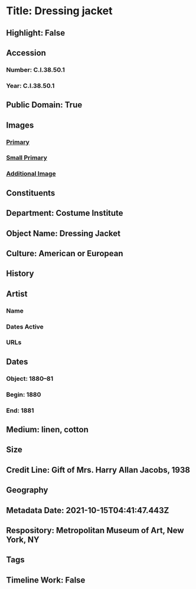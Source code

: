 # Title: Dressing jacket
## Highlight: False
## Accession
### Number: C.I.38.50.1
### Year: C.I.38.50.1
## Public Domain: True
## Images
### [Primary](https://images.metmuseum.org/CRDImages/ci/original/CI38.50.1_F.jpg)
### [Small Primary](https://images.metmuseum.org/CRDImages/ci/web-large/CI38.50.1_F.jpg)
### [Additional Image](https://images.metmuseum.org/CRDImages/ci/original/CI38.50.1_B.jpg)
## Constituents
## Department: Costume Institute
## Object Name: Dressing Jacket
## Culture: American or European
## History
## Artist
### Name
### Dates Active
### URLs
## Dates
### Object: 1880–81
### Begin: 1880
### End: 1881
## Medium: linen, cotton
## Size
## Credit Line: Gift of Mrs. Harry Allan Jacobs, 1938
## Geography
## Metadata Date: 2021-10-15T04:41:47.443Z
## Respository: Metropolitan Museum of Art, New York, NY
## Tags
## Timeline Work: False